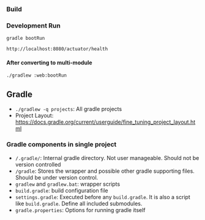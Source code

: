 ### Build

### Development Run

    gradle bootRun

    http://localhost:8080/actuator/health

#### After converting to multi-module

    ./gradlew :web:bootRun

## Gradle

* `./gradlew -q projects`: All gradle projects
* Project Layout: https://docs.gradle.org/current/userguide/fine_tuning_project_layout.html

### Gradle components in single project

- `/.gradle/`: Internal gradle directory. Not user manageable. Should not be version controlled
- `/gradle`:  Stores the wrapper and possible other gradle supporting files. Should be under version control.
- `gradlew` and `gradlew.bat`: wrapper scripts
- `build.gradle`: build configuration file
- `settings.gradle`: Executed before any `build.gradle`. It is also a script like `build.gradle`. Define all included submodules.
- `gradle.properties`: Options for running gradle itself